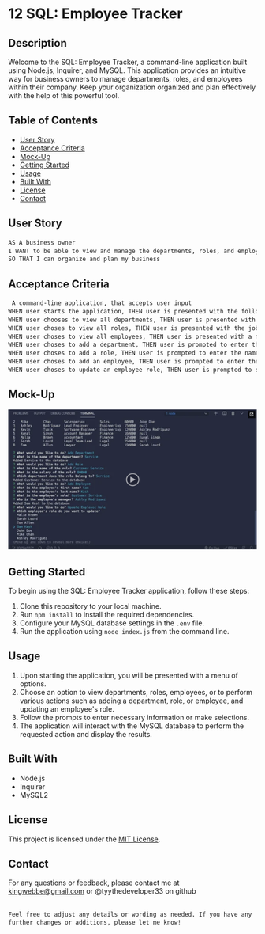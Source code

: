 
# 12 SQL: Employee Tracker

## Description

Welcome to the SQL: Employee Tracker, a command-line application built using Node.js, Inquirer, and MySQL. This application provides an intuitive way for business owners to manage departments, roles, and employees within their company. Keep your organization organized and plan effectively with the help of this powerful tool.

## Table of Contents

- [User Story](#user-story)
- [Acceptance Criteria](#acceptance-criteria)
- [Mock-Up](#mock-up)
- [Getting Started](#getting-started)
- [Usage](#usage)
- [Built With](#built-with)
- [License](#license)
- [Contact](#contact)

## User Story

```md
AS A business owner
I WANT to be able to view and manage the departments, roles, and employees in my company
SO THAT I can organize and plan my business
```

## Acceptance Criteria

```md
 A command-line application, that accepts user input
WHEN user starts the application, THEN user is presented with the following options: view all departments, view all roles,  view all employees, add a department, add a role, add an employee, and update an employee role
WHEN user chooses to view all departments, THEN user is presented with a formatted table showing department names and department ids
WHEN user choses to view all roles, THEN user is presented with the job title, role id, the department that role belongs to, and the salary for that role
WHEN user choses to view all employees, THEN user is presented with a formatted table showing employee data, including employee ids, first names, last names, job titles, departments, salaries, and managers that the employees report to
WHEN user choses to add a department, THEN user is prompted to enter the name of the department and that department is added to the database
WHEN user choses to add a role, THEN user is prompted to enter the name, salary, and department for the role and that role is added to the database
WHEN user choses to add an employee, THEN user is prompted to enter the employee’s first name, last name, role, and manager, and that employee is added to the database
WHEN user choses to update an employee role, THEN user is prompted to select an employee to update and their new role and this information is updated in the database
```

## Mock-Up

[![A video thumbnail shows the command-line employee management application with a play button overlaying the view.](./Assets/12-sql-homework-video-thumbnail.png)](https://drive.google.com/file/d/1FnfpPru3Q_4Qs7OO0ShQMiatn9PKMSdX/view)

## Getting Started

To begin using the SQL: Employee Tracker application, follow these steps:

1. Clone this repository to your local machine.
2. Run `npm install` to install the required dependencies.
3. Configure your MySQL database settings in the `.env` file.
4. Run the application using `node index.js` from the command line.

## Usage

1. Upon starting the application, you will be presented with a menu of options.
2. Choose an option to view departments, roles, employees, or to perform various actions such as adding a department, role, or employee, and updating an employee's role.
3. Follow the prompts to enter necessary information or make selections.
4. The application will interact with the MySQL database to perform the requested action and display the results.

## Built With

- Node.js
- Inquirer
- MySQL2

## License

This project is licensed under the [MIT License](LICENSE).

## Contact

For any questions or feedback, please contact me at kingwebbe@gmail.com or @tyythedeveloper33 on github
```

Feel free to adjust any details or wording as needed. If you have any further changes or additions, please let me know!
